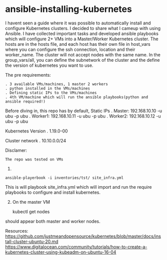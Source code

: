 # ansible-installing-kubernetes
I havent seen a guide where it was possible to automatically install and configure Kubernetes clusters. I decided to share what I cameup with using Ansible. I have collected important tasks and developed ansible playbooks which will configure 2+ VMs into a Master/Worker Kubernetes cluster.
The hosts are in the hosts file, and each host has their own file in host_vars where you can configure the ssh connection, location and their worker_name. The cluster will not accept nodes with the same name.
In the group_vars/all, you can define the subnetwork of the cluster and the define the version of kubernetes you want to use.

The pre requirements:

	. 3 available VMs/machines, 1 master 2 workers
	. python installed in the VMs/machines
	. Defining static IPs to the VMs/machines
	. 4th VM/machine which will run the ansible playbooks(python and ansible required!)
	

Before diving in, this repo has by default,
   Static IPs
	. Master: 192.168.10.10 -u ubu -p ubu
	. Worker1: 192.168.10.11 -u ubu -p ubu
	. Worker2: 192.168.10.12 -u ubu -p ubu

  Kubernetes Version
	. 1.19.0-00

  Cluster network
	. 10.10.0.0/24

Disclamer:
	
	The repo was tested on VMs

1)

	ansible-playerbook -i inventories/tst/ site_infra.yml

This is will playbook site_infra.yml which will import and run the require playbooks to configure and install kubernetes. 

2) On the master VM

	kubectl get nodes

should appear both master and worker nodes.

Resources:
https://github.com/justmeandopensource/kubernetes/blob/master/docs/install-cluster-ubuntu-20.md
https://www.digitalocean.com/community/tutorials/how-to-create-a-kubernetes-cluster-using-kubeadm-on-ubuntu-16-04  
